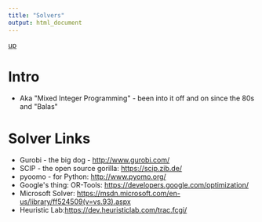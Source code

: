 ```yaml
---
title: "Solvers"
output: html_document
---
```

[up](https://mikewise2718.github.io/markdowndocs/)

# Intro
 - Aka "Mixed Integer Programming" - been into it off and on since the 80s and "Balas"


# Solver Links
- Gurobi - the big dog  - <http://www.gurobi.com/>
- SCIP - the open source gorilla: <https://scip.zib.de/>
 - pyoomo  - for Python: <http://www.pyomo.org/> 
- Google's thing:  OR-Tools: <https://developers.google.com/optimization/>
- Microsoft Solver: <https://msdn.microsoft.com/en-us/library/ff524509(v=vs.93).aspx>
- Heuristic Lab:<https://dev.heuristiclab.com/trac.fcgi/>
